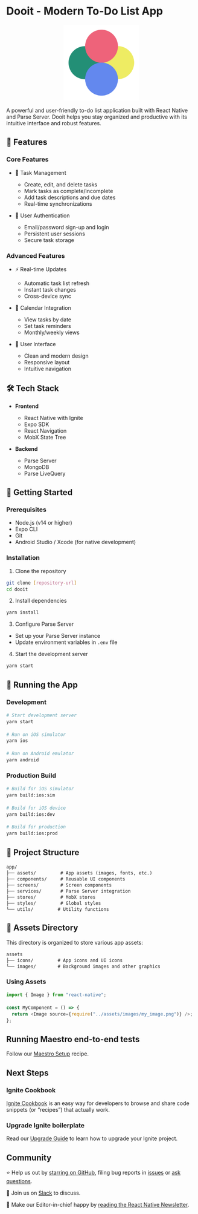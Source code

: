 # Dooit - Modern To-Do List App

<div align="center">

<img src="./assets/images/app-icon-all.png" alt="Dooit Logo" width="200" height="201" />

</div>

A powerful and user-friendly to-do list application built with React Native and Parse Server. Dooit helps you stay organized and productive with its intuitive interface and robust features.

## 🚀 Features

### Core Features

- 📝 Task Management

  - Create, edit, and delete tasks
  - Mark tasks as complete/incomplete
  - Add task descriptions and due dates
  - Real-time synchronizations

- 🔐 User Authentication
  - Email/password sign-up and login
  - Persistent user sessions
  - Secure task storage

### Advanced Features

- ⚡ Real-time Updates

  - Automatic task list refresh
  - Instant task changes
  - Cross-device sync

- 📅 Calendar Integration

  - View tasks by date
  - Set task reminders
  - Monthly/weekly views

- 🎨 User Interface
  - Clean and modern design
  - Responsive layout
  - Intuitive navigation

## 🛠 Tech Stack

- **Frontend**

  - React Native with Ignite
  - Expo SDK
  - React Navigation
  - MobX State Tree

- **Backend**
  - Parse Server
  - MongoDB
  - Parse LiveQuery

## 📱 Getting Started

### Prerequisites

- Node.js (v14 or higher)
- Expo CLI
- Git
- Android Studio / Xcode (for native development)

### Installation

1. Clone the repository

```bash
git clone [repository-url]
cd dooit
```

2. Install dependencies

```bash
yarn install
```

3. Configure Parse Server

- Set up your Parse Server instance
- Update environment variables in `.env` file

4. Start the development server

```bash
yarn start
```

## 📱 Running the App

### Development

```bash
# Start development server
yarn start

# Run on iOS simulator
yarn ios

# Run on Android emulator
yarn android
```

### Production Build

```bash
# Build for iOS simulator
yarn build:ios:sim

# Build for iOS device
yarn build:ios:dev

# Build for production
yarn build:ios:prod
```

## 📂 Project Structure

```tree
app/
├── assets/         # App assets (images, fonts, etc.)
├── components/     # Reusable UI components
├── screens/        # Screen components
├── services/       # Parse Server integration
├── stores/         # MobX stores
├── styles/         # Global styles
└── utils/         # Utility functions
```

## 📱 Assets Directory

This directory is organized to store various app assets:

```tree
assets
├── icons/         # App icons and UI icons
└── images/        # Background images and other graphics
```

### Using Assets

```typescript
import { Image } from "react-native";

const MyComponent = () => {
  return <Image source={require("../assets/images/my_image.png")} />;
};
```

## Running Maestro end-to-end tests

Follow our [Maestro Setup](https://ignitecookbook.com/docs/recipes/MaestroSetup) recipe.

## Next Steps

### Ignite Cookbook

[Ignite Cookbook](https://ignitecookbook.com/) is an easy way for developers to browse and share code snippets (or “recipes”) that actually work.

### Upgrade Ignite boilerplate

Read our [Upgrade Guide](https://ignitecookbook.com/docs/recipes/UpdatingIgnite) to learn how to upgrade your Ignite project.

## Community

⭐️ Help us out by [starring on GitHub](https://github.com/infinitered/ignite), filing bug reports in [issues](https://github.com/infinitered/ignite/issues) or [ask questions](https://github.com/infinitered/ignite/discussions).

💬 Join us on [Slack](https://join.slack.com/t/infiniteredcommunity/shared_invite/zt-1f137np4h-zPTq_CbaRFUOR_glUFs2UA) to discuss.

📰 Make our Editor-in-chief happy by [reading the React Native Newsletter](https://reactnativenewsletter.com/).
